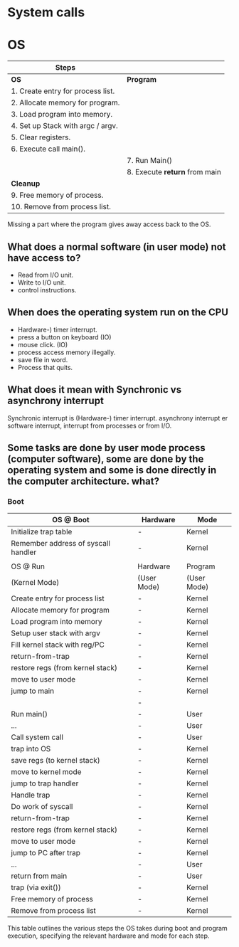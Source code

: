 
# System calls

# OS

| Steps                             |                                 |
| --------------------------------- | ------------------------------- |
| **OS**                            |**Program**                            |
| 1. Create entry for process list. |                                 |
| 2. Allocate memory for program.   |                                 |
| 3. Load program into memory.      |                                 |
| 4. Set up Stack with argc / argv. |                                 |
| 5. Clear registers.               |                                 |
| 6. Execute call main().           |                                 |
|      | 7. Run Main()                   |
|      | 8. Execute **return** from main |
| **Cleanup**                       |                                 |
| 9. Free memory of process.        |                                 |
| 10. Remove from process list.                                   |                                 |
Missing a part where the program gives away access back to the OS.

## What does a normal software (in user mode) not have access to?
- Read from I/O unit.
- Write to I/O unit.
- control instructions. 

## When does the operating system run on the CPU
- Hardware-) timer interrupt.
- press a button on keyboard (IO)
- mouse click. (IO)
- process access memory illegally.
- save file in word.
- Process that quits.

## What does it mean with Synchronic vs asynchrony interrupt
Synchronic interrupt is (Hardware-) timer interrupt. asynchrony interrupt er software interrupt, interrupt from processes or from I/O.

## Some tasks are done by user mode process (computer software), some are done by the operating system and some is done directly in the computer architecture. what?

### Boot
|OS @ Boot|Hardware|Mode|
|---|---|---|
|Initialize trap table|-|Kernel|
|Remember address of syscall handler|-|Kernel|
||||
|OS @ Run|Hardware|Program|
|(Kernel Mode)|(User Mode)|(User Mode)|
|Create entry for process list|-|Kernel|
|Allocate memory for program|-|Kernel|
|Load program into memory|-|Kernel|
|Setup user stack with argv|-|Kernel|
|Fill kernel stack with reg/PC|-|Kernel|
|return-from-trap|-|Kernel|
|restore regs (from kernel stack)|-|Kernel|
|move to user mode|-|Kernel|
|jump to main|-|Kernel|
||-||
|Run main()|-|User|
|...|-|User|
|Call system call|-|User|
|trap into OS|-|Kernel|
|save regs (to kernel stack)|-|Kernel|
|move to kernel mode|-|Kernel|
|jump to trap handler|-|Kernel|
|Handle trap|-|Kernel|
|Do work of syscall|-|Kernel|
|return-from-trap|-|Kernel|
|restore regs (from kernel stack)|-|Kernel|
|move to user mode|-|Kernel|
|jump to PC after trap|-|Kernel|
|...|-|User|
|return from main|-|User|
|trap (via exit())|-|Kernel|
|Free memory of process|-|Kernel|
|Remove from process list|-|Kernel|

This table outlines the various steps the OS takes during boot and program execution, specifying the relevant hardware and mode for each step.

